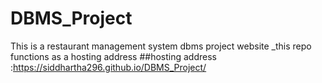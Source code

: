 # DBMS_Project
This is a  restaurant management system dbms project website _this repo functions as a hosting address 
##hosting address :https://siddhartha296.github.io/DBMS_Project/
